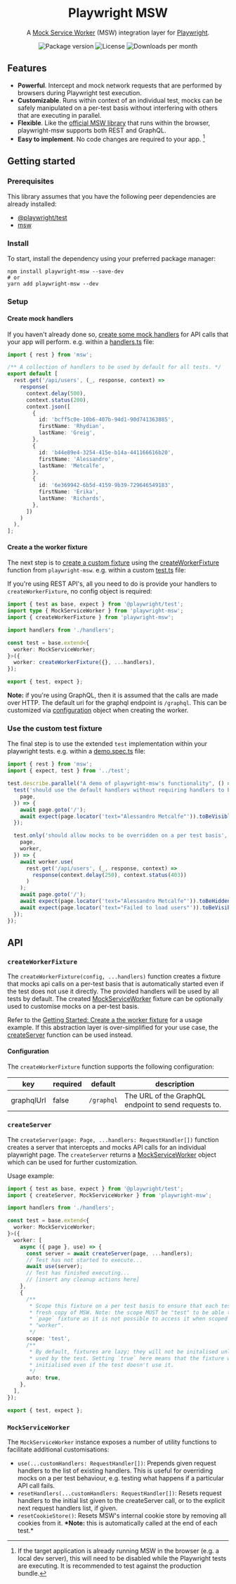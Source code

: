 <h1 align="center">Playwright MSW</h1>
<p align="center">A <a href="https://mswjs.io/">Mock Service Worker</a> (MSW) integration layer for <a href="https://playwright.dev/">Playwright</a>.</p>

<p align="center">
<img src="https://img.shields.io/npm/v/playwright-msw?style=for-the-badge&label=Latest&color=black" alt="Package version" />
<img src="https://img.shields.io/github/license/valendres/playwright-msw?style=for-the-badge&color=black" alt="License" />
<img src="https://img.shields.io/npm/dm/playwright-msw?style=for-the-badge&color=black" alt="Downloads per month"/>
</p>

## Features

- **Powerful**. Intercept and mock network requests that are performed by browsers during Playwright test execution.
- **Customizable**. Runs within context of an individual test, mocks can be safely manipulated on a per-test basis without interfering with others that are executing in parallel.
- **Flexible**. Like the [official MSW library](https://github.com/mswjs/msw) that runs within the browser, playwright-msw supports both REST and GraphQL.
- **Easy to implement**. No code changes are required to your app. [^implementation]

[^implementation]: If the target application is already running MSW in the browser (e.g. a local dev server), this will need to be disabled while the Playwright tests are executing. It is recommended to test against the production bundle.

## Getting started

### Prerequisites

This library assumes that you have the following peer dependencies are already installed:

- [@playwright/test](https://www.npmjs.com/package/@playwright/test)
- [msw](https://www.npmjs.com/package/msw)

### Install

To start, install the dependency using your preferred package manager:

```shell
npm install playwright-msw --save-dev
# or
yarn add playwright-msw --dev
```

### Setup

#### Create mock handlers

If you haven't already done so, [create some mock handlers](https://mswjs.io/docs/getting-started/mocks) for API calls that your app will perform. e.g. within a [handlers.ts](https://github.com/valendres/playwright-msw/blob/main/packages/example/src/mocks/handlers.ts) file:

```typescript
import { rest } from 'msw';

/** A collection of handlers to be used by default for all tests. */
export default [
  rest.get('/api/users', (_, response, context) =>
    response(
      context.delay(500),
      context.status(200),
      context.json([
        {
          id: 'bcff5c0e-10b6-407b-94d1-90d741363885',
          firstName: 'Rhydian',
          lastName: 'Greig',
        },
        {
          id: 'b44e89e4-3254-415e-b14a-441166616b20',
          firstName: 'Alessandro',
          lastName: 'Metcalfe',
        },
        {
          id: '6e369942-6b5d-4159-9b39-729646549183',
          firstName: 'Erika',
          lastName: 'Richards',
        },
      ])
    )
  ),
];
```

#### Create a the worker fixture

The next step is to [create a custom fixture](https://playwright.dev/docs/test-fixtures#creating-a-fixture) using the [createWorkerFixture](#createworkerfixture) function from `playwright-msw`. e.g. within a custom [test.ts](https://github.com/valendres/playwright-msw/blob/main/packages/example/tests/playwright/test.ts) file:

If you're using REST API's, all you need to do is provide your handlers to `createWorkerFixture`, no config object is required:

```typescript
import { test as base, expect } from '@playwright/test';
import type { MockServiceWorker } from 'playwright-msw';
import { createWorkerFixture } from 'playwright-msw';

import handlers from './handlers';

const test = base.extend<{
  worker: MockServiceWorker;
}>({
  worker: createWorkerFixture({}, ...handlers),
});

export { test, expect };
```

**Note:** if you're using GraphQL, then it is assumed that the calls are made over HTTP. The default uri for the graphql endpoint is `/graphql`. This can be customized via [configuration](#configuration) object when creating the worker.

### Use the custom test fixture

The final step is to use the extended `test` implementation within your playwright tests. e.g. within a [demo.spec.ts](https://github.com/valendres/playwright-msw/blob/main/packages/example/tests/playwright/specs/demo.spec.ts) file:

```typescript
import { rest } from 'msw';
import { expect, test } from '../test';

test.describe.parallel("A demo of playwright-msw's functionality", () => {
  test('should use the default handlers without requiring handlers to be specified on a per-test basis', async ({
    page,
  }) => {
    await page.goto('/');
    await expect(page.locator('text="Alessandro Metcalfe"')).toBeVisible();
  });

  test.only('should allow mocks to be overridden on a per test basis', async ({
    page,
    worker,
  }) => {
    await worker.use(
      rest.get('/api/users', (_, response, context) =>
        response(context.delay(250), context.status(403))
      )
    );
    await page.goto('/');
    await expect(page.locator('text="Alessandro Metcalfe"')).toBeHidden();
    await expect(page.locator('text="Failed to load users"')).toBeVisible();
  });
});
```

## API

### `createWorkerFixture`

The `createWorkerFixture(config, ...handlers)` function creates a fixture that mocks api calls on a per-test basis that is automatically started even if the test does not use it directly. The provided handlers will be used by all tests by default. The created [MockServiceWorker](#mockserviceworker) fixture can be optionally used to customise mocks on a per-test basis.

Refer to the [Getting Started: Create a the worker fixture](#create-a-the-worker-fixture) for a usage example. If this abstraction layer is over-simplified for your use case, the [createServer](#createserver) function can be used instead.

#### Configuration

The `createWorkerFixture` function supports the following configuration:

| key        | required | default    | description                                          |
| ---------- | -------- | ---------- | ---------------------------------------------------- |
| graphqlUrl | false    | `/graphql` | The URL of the GraphQL endpoint to send requests to. |

### `createServer`

The `createServer(page: Page, ...handlers: RequestHandler[])` function creates a server that intercepts and mocks API calls for an individual playwright page. The `createServer` returns a [MockServiceWorker](#mockserviceworker) object which can be used for further customization.

Usage example:

```typescript
import { test as base, expect } from '@playwright/test';
import { createServer, MockServiceWorker } from 'playwright-msw';

import handlers from './handlers';

const test = base.extend<{
  worker: MockServiceWorker;
}>({
  worker: [
    async ({ page }, use) => {
      const server = await createServer(page, ...handlers);
      // Test has not started to execute...
      await use(server);
      // Test has finished executing...
      // [insert any cleanup actions here]
    },
    {
      /**
       * Scope this fixture on a per test basis to ensure that each test has a
       * fresh copy of MSW. Note: the scope MUST be "test" to be able to use the
       * `page` fixture as it is not possible to access it when scoped to the
       * "worker".
       */
      scope: 'test',
      /**
       * By default, fixtures are lazy; they will not be initalised unless they're
       * used by the test. Setting `true` here means that the fixture will be auto-
       * initialised even if the test doesn't use it.
       */
      auto: true,
    },
  ],
});

export { test, expect };
```

### `MockServiceWorker`

The `MockServiceWorker` instance exposes a number of utility functions to facilitate additional customisations:

- `use(...customHandlers: RequestHandler[])`: Prepends given request handlers to the list of existing handlers. This is useful for overriding mocks on a per test behaviour, e.g. testing what happens if a particular API call fails.
- `resetHandlers(...customHandlers: RequestHandler[])`: Resets request handlers to the initial list given to the createServer call, or to the explicit next request handlers list, if given.
- `resetCookieStore()`: Resets MSW's internal cookie store by removing all cookies from it. **\*Note:** this is automatically called at the end of each test.\*
